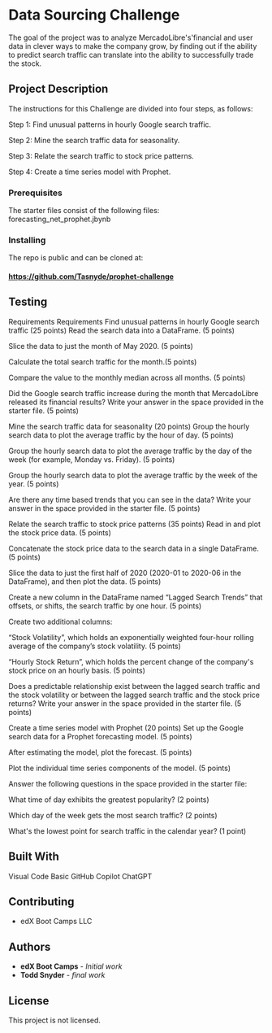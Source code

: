# Data Sourcing Challenge

The goal of the project was to analyze MercadoLibre's'financial and user data in clever ways to make the company grow, by finding out if the ability to predict search traffic can translate into the ability to successfully trade the stock.

## Project Description
The instructions for this Challenge are divided into four steps, as follows:

Step 1: Find unusual patterns in hourly Google search traffic.

Step 2: Mine the search traffic data for seasonality.

Step 3: Relate the search traffic to stock price patterns.

Step 4: Create a time series model with Prophet.

### Prerequisites

The starter files consist of the following files:  
forecasting_net_prophet.jbynb

### Installing

The repo is public and can be cloned at:
#### https://github.com/Tasnyde/prophet-challenge

## Testing

Requirements
Requirements
Find unusual patterns in hourly Google search traffic (25 points)
Read the search data into a DataFrame. (5 points)

Slice the data to just the month of May 2020. (5 points)

Calculate the total search traffic for the month.(5 points)

Compare the value to the monthly median across all months. (5 points)

Did the Google search traffic increase during the month that MercadoLibre released its financial results? Write your answer in the space provided in the starter file. (5 points)

Mine the search traffic data for seasonality (20 points)
Group the hourly search data to plot the average traffic by the hour of day. (5 points)

Group the hourly search data to plot the average traffic by the day of the week (for example, Monday vs. Friday). (5 points)

Group the hourly search data to plot the average traffic by the week of the year. (5 points)

Are there any time based trends that you can see in the data? Write your answer in the space provided in the starter file. (5 points)

Relate the search traffic to stock price patterns (35 points)
Read in and plot the stock price data. (5 points)

Concatenate the stock price data to the search data in a single DataFrame. (5 points)

Slice the data to just the first half of 2020 (2020-01 to 2020-06 in the DataFrame), and then plot the data. (5 points)

Create a new column in the DataFrame named “Lagged Search Trends” that offsets, or shifts, the search traffic by one hour. (5 points)

Create two additional columns:

“Stock Volatility”, which holds an exponentially weighted four-hour rolling average of the company’s stock volatility. (5 points)

“Hourly Stock Return”, which holds the percent change of the company's stock price on an hourly basis. (5 points)

Does a predictable relationship exist between the lagged search traffic and the stock volatility or between the lagged search traffic and the stock price returns? Write your answer in the space provided in the starter file. (5 points)

Create a time series model with Prophet (20 points)
Set up the Google search data for a Prophet forecasting model. (5 points)

After estimating the model, plot the forecast. (5 points)

Plot the individual time series components of the model. (5 points)

Answer the following questions in the space provided in the starter file:

What time of day exhibits the greatest popularity? (2 points)

Which day of the week gets the most search traffic? (2 points)

What's the lowest point for search traffic in the calendar year? (1 point)



## Built With

Visual Code Basic
GitHub Copilot
ChatGPT

## Contributing

* edX Boot Camps LLC

## Authors

* **edX Boot Camps** - *Initial work* 
* **Todd Snyder** - *final work* 

## License

This project is not licensed. 

 


